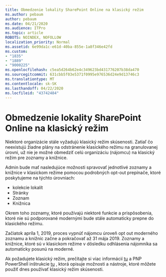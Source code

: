 ```yaml
---
title: Obmedzenie lokality SharePoint Online na klasický režim
ms.author: pebaum
author: pebaum
ms.date: 04/21/2020
ms.audience: ITPro
ms.topic: article
ROBOTS: NOINDEX, NOFOLLOW
localization_priority: Normal
ms.assetid: 6e99da1c-e61d-40ba-855e-1a8f346e42fd
ms.custom:
- "1835"
- "1889"
- "9000225"
ms.openlocfilehash: c5ea5d264b62e4c349623bd431776207b38da470
ms.sourcegitcommit: 631cbb5f03e5371f0995e976536d24e9d13746c3
ms.translationtype: MT
ms.contentlocale: sk-SK
ms.lasthandoff: 04/22/2020
ms.locfileid: "43742484"
---
```

# <a name="restrict-sharepoint-online-to-classic-mode"></a>Obmedzenie lokality SharePoint Online na klasický režim

Niektoré organizácie stále vyžadujú klasický režim skúsenosti. Zatiaľ čo neexistujú žiadne plány na odstránenie klasického režimu na granulovanej úrovni, už nie je možné obmedziť celú organizáciu (nájomcu) na klasický režim pre zoznamy a knižnice.

Admin bude mať nasledujúce možnosti spravovať jednotlivé zoznamy a knižnice v klasickom režime pomocou podrobných opt-out prepínače, ktoré poskytujeme na týchto úrovniach:

- kolekcie lokalít
- Stránky
- Zoznam
- Knižnica

Okrem toho zoznamy, ktoré používajú niektoré funkcie a prispôsobenia, ktoré nie sú podporované modernými bude stále automaticky prepne do klasického režimu.

Začiatok apríla 1, 2019, proces vypnúť nájomcu úroveň opt out moderného zoznamu a knižníc začne a pokračovať až 31 mája 2019.  Zoznamy a knižnice, ktoré sú v klasickom režime v dôsledku odhlásenia nájomníka sa automaticky posunú na moderné.

Ak požadujete klasický režim, prečítajte si viac informácií [tu](https://techcommunity.microsoft.com/t5/Microsoft-SharePoint-Blog/Delivering-SharePoint-modern-experiences/ba-p/315023) a PNP PowerShell inštrukcie [tu](https://docs.microsoft.com/sharepoint/dev/transform/modernize-userinterface-lists-and-libraries-optout) , ktorá opisuje možnosti a nástroje, ktoré môžete použiť dnes používať klasický režim skúsenosti.
